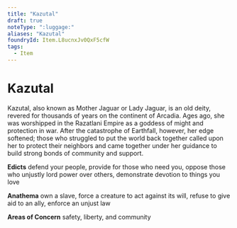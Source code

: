 ```yaml
---
title: "Kazutal"
draft: true
noteType: ":luggage:"
aliases: "Kazutal"
foundryId: Item.L8ucnxJv0QxF5cfW
tags:
  - Item
---
```


# Kazutal

Kazutal, also known as Mother Jaguar or Lady Jaguar, is an old deity, revered for thousands of years on the continent of Arcadia. Ages ago, she was worshipped in the Razatlani Empire as a goddess of might and protection in war. After the catastrophe of Earthfall, however, her edge softened; those who struggled to put the world back together called upon her to protect their neighbors and came together under her guidance to build strong bonds of community and support.

**Edicts** defend your people, provide for those who need you, oppose those who unjustly lord power over others, demonstrate devotion to things you love

**Anathema** own a slave, force a creature to act against its will, refuse to give aid to an ally, enforce an unjust law

**Areas of Concern** safety, liberty, and community
